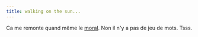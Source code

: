```yaml
---
title: walking on the sun...
---
```


Ca me remonte quand même le
[moral](http://realsao1.terra.com.br/ramgen/thegirl/amanda/amanda_mof.rm). Non
il n'y a pas de jeu de mots. Tsss.

